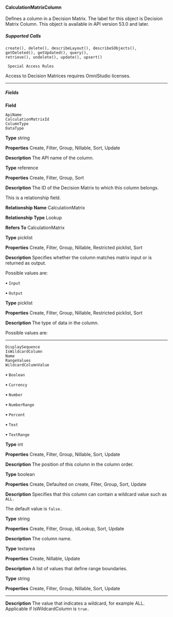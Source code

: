 #### CalculationMatrixColumn

Defines a column in a Decision Matrix. The label for this object is Decision Matrix Column. This object is available in API version 53.0 and
later.

##### Supported Calls
```
create(), delete(), describeLayout(), describeSObjects(), getDeleted(), getUpdated(), query(),
retrieve(), undelete(), update(), upsert()

 Special Access Rules

```
Access to Decision Matrices requires OmniStudio licenses.


-----

##### Fields

**Field**
```
ApiName
CalculationMatrixId
ColumnType
DataType

```

**Type**
string

**Properties**
Create, Filter, Group, Nillable, Sort, Update

**Description**
The API name of the column.

**Type**
reference

**Properties**
Create, Filter, Group, Sort

**Description**
The ID of the Decision Matrix to which this column belongs.

This is a relationship field.

**Relationship Name**
CalculationMatrix

**Relationship Type**
Lookup

**Refers To**
CalculationMatrix

**Type**
picklist

**Properties**
Create, Filter, Group, Nillable, Restricted picklist, Sort

**Description**
Specifies whether the column matches matrix input or is returned as output.

Possible values are:

**•** `Input`

**•** `Output`

**Type**
picklist

**Properties**
Create, Filter, Group, Nillable, Restricted picklist, Sort

**Description**
The type of data in the column.

Possible values are:


-----

```
DisplaySequence
IsWildcardColumn
Name
RangeValues
WildcardColumnValue

```


**•** `Boolean`

**•** `Currency`

**•** `Number`

**•** `NumberRange`

**•** `Percent`

**•** `Text`

**•** `TextRange`

**Type**
int

**Properties**
Create, Filter, Group, Nillable, Sort, Update

**Description**
The position of this column in the column order.

**Type**
boolean

**Properties**
Create, Defaulted on create, Filter, Group, Sort, Update

**Description**
Specifies that this column can contain a wildcard value such as `ALL.`

The default value is `false.`

**Type**
string

**Properties**
Create, Filter, Group, idLookup, Sort, Update

**Description**
The column name.

**Type**
textarea

**Properties**
Create, Nillable, Update

**Description**
A list of values that define range boundaries.

**Type**
string

**Properties**
Create, Filter, Group, Nillable, Sort, Update


-----

**Description**
The value that indicates a wildcard, for example ALL. Applicable if IsWildcardColumn
is `true.`
